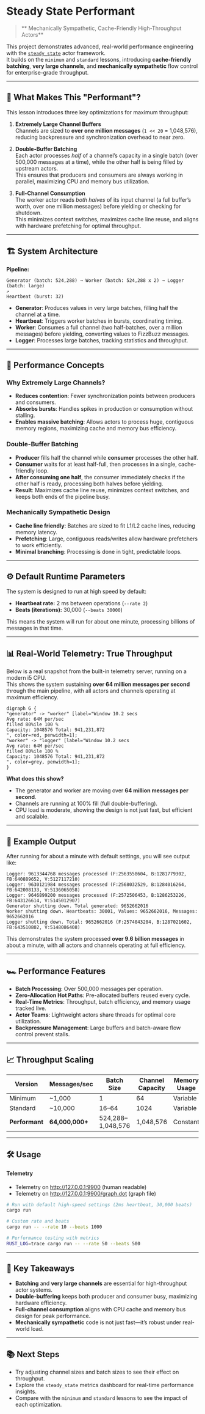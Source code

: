 # Steady State Performant

> ** Mechanically Sympathetic, Cache-Friendly High-Throughput Actors**

This project demonstrates advanced, real-world performance engineering with the [`steady_state`](https://github.com/steady-stack/steady-state) actor framework.  
It builds on the `minimum` and `standard` lessons, introducing **cache-friendly batching**, **very large channels**, and **mechanically sympathetic** flow control for enterprise-grade throughput.

---

## 🚀 What Makes This "Performant"?

This lesson introduces three key optimizations for maximum throughput:

1. **Extremely Large Channel Buffers**  
   Channels are sized to **over one million messages** (`1 << 20` = 1,048,576), reducing backpressure and synchronization overhead to near zero.

2. **Double-Buffer Batching**  
   Each actor processes *half* of a channel’s capacity in a single batch (over 500,000 messages at a time), while the other half is being filled by upstream actors.  
   This ensures that producers and consumers are always working in parallel, maximizing CPU and memory bus utilization.

3. **Full-Channel Consumption**  
   The worker actor reads *both halves* of its input channel (a full buffer’s worth, over one million messages) before yielding or checking for shutdown.  
   This minimizes context switches, maximizes cache line reuse, and aligns with hardware prefetching for optimal throughput.

---

## 🏗️ System Architecture

**Pipeline:**

```
Generator (batch: 524,288) → Worker (batch: 524,288 x 2) → Logger (batch: large)
↗
Heartbeat (burst: 32)
```

- **Generator**: Produces values in very large batches, filling half the channel at a time.
- **Heartbeat**: Triggers worker batches in bursts, coordinating timing.
- **Worker**: Consumes a full channel (two half-batches, over a million messages) before yielding, converting values to FizzBuzz messages.
- **Logger**: Processes large batches, tracking statistics and throughput.

---

## 🧠 Performance Concepts

### Why Extremely Large Channels?

- **Reduces contention**: Fewer synchronization points between producers and consumers.
- **Absorbs bursts**: Handles spikes in production or consumption without stalling.
- **Enables massive batching**: Allows actors to process huge, contiguous memory regions, maximizing cache and memory bus efficiency.

### Double-Buffer Batching

- **Producer** fills half the channel while **consumer** processes the other half.
- **Consumer** waits for at least half-full, then processes in a single, cache-friendly loop.
- **After consuming one half**, the consumer immediately checks if the other half is ready, processing both halves before yielding.
- **Result**: Maximizes cache line reuse, minimizes context switches, and keeps both ends of the pipeline busy.

### Mechanically Sympathetic Design

- **Cache line friendly**: Batches are sized to fit L1/L2 cache lines, reducing memory latency.
- **Prefetching**: Large, contiguous reads/writes allow hardware prefetchers to work efficiently.
- **Minimal branching**: Processing is done in tight, predictable loops.

---

## ⚙️ Default Runtime Parameters

The system is designed to run at high speed by default:

- **Heartbeat rate:** 2 ms between operations (`--rate 2`)
- **Beats (iterations):** 30,000 (`--beats 30000`)

This means the system will run for about one minute, processing billions of messages in that time.

---

## 📊 Real-World Telemetry: True Throughput

Below is a real snapshot from the built-in telemetry server, running on a modern i5 CPU.  
This shows the system sustaining **over 64 million messages per second** through the main pipeline, with all actors and channels operating at maximum efficiency.

```
digraph G {
"generator" -> "worker" [label="Window 10.2 secs
Avg rate: 64M per/sec
filled 80%ile 100 %
Capacity: 1048576 Total: 941,231,872
", color=red, penwidth=1];
"worker" -> "logger" [label="Window 10.2 secs
Avg rate: 64M per/sec
filled 80%ile 100 %
Capacity: 1048576 Total: 941,231,872
", color=grey, penwidth=1];
}
```

**What does this show?**
- The generator and worker are moving over **64 million messages per second**.
- Channels are running at 100% fill (full double-buffering).
- CPU load is moderate, showing the design is not just fast, but efficient and scalable.

---

## 🏁 Example Output

After running for about a minute with default settings, you will see output like:

```
Logger: 9613344768 messages processed (F:2563558604, B:1281779302, FB:640889652, V:5127117210)
Logger: 9630121984 messages processed (F:2568032529, B:1284016264, FB:642008133, V:5136065058)
Logger: 9646899200 messages processed (F:2572506453, B:1286253226, FB:643126614, V:5145012907)
Generator shutting down. Total generated: 9652662016
Worker shutting down. Heartbeats: 30001, Values: 9652662016, Messages: 9652662016
Logger shutting down. Total: 9652662016 (F:2574043204, B:1287021602, FB:643510802, V:5148086408)
```

This demonstrates the system processed **over 9.6 billion messages** in about a minute, with all actors and channels operating at full efficiency.

---

## 🏎️ Performance Features

- **Batch Processing**: Over 500,000 messages per operation.
- **Zero-Allocation Hot Paths**: Pre-allocated buffers reused every cycle.
- **Real-Time Metrics**: Throughput, batch efficiency, and memory usage tracked live.
- **Actor Teams**: Lightweight actors share threads for optimal core utilization.
- **Backpressure Management**: Large buffers and batch-aware flow control prevent stalls.

---

## 📈 Throughput Scaling

| Version      | Messages/sec | Batch Size      | Channel Capacity | Memory Usage |
|--------------|-------------|-----------------|------------------|-------------|
| Minimum      | ~1,000      | 1               | 64               | Variable    |
| Standard     | ~10,000     | 16–64           | 1024             | Variable    |
| **Performant** | **64,000,000+** | 524,288–1,048,576 | 1,048,576        | Constant    |

---

## 🛠️ Usage

#### Telemetry
- Telemetry on http://127.0.0.1:9900  (human readable)
- Telemetry on http://127.0.0.1:9900/graph.dot (graph file)

```bash
# Run with default high-speed settings (2ms heartbeat, 30,000 beats)
cargo run

# Custom rate and beats
cargo run -- --rate 10 --beats 1000

# Performance testing with metrics
RUST_LOG=trace cargo run -- --rate 50 --beats 500
```

---

## 🎯 Key Takeaways

- **Batching** and **very large channels** are essential for high-throughput actor systems.
- **Double-buffering** keeps both producer and consumer busy, maximizing hardware efficiency.
- **Full-channel consumption** aligns with CPU cache and memory bus design for peak performance.
- **Mechanically sympathetic** code is not just fast—it’s robust under real-world load.

---

## 📚 Next Steps

- Try adjusting channel sizes and batch sizes to see their effect on throughput.
- Explore the `steady_state` metrics dashboard for real-time performance insights.
- Compare with the `minimum` and `standard` lessons to see the impact of each optimization.

